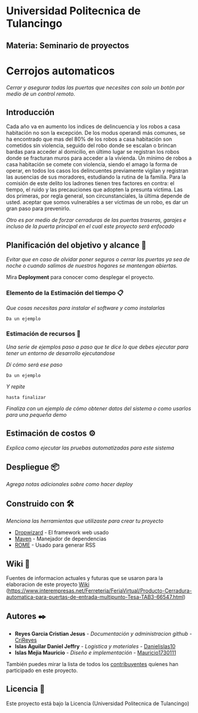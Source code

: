 # Universidad Politecnica de Tulancingo

## Materia: Seminario de proyectos


# Cerrojos automaticos

_Cerrar y asegurar todas las puertas que necesites con solo un botón por medio de un control remoto._

## Introducción

Cada año va en aumento los indices de delincuencia y los robos a casa habitación no son la excepción. De los modus operandi más comunes, se ha encontrado que mas del 80% de los robos a casa habitación son cometidos sin violencia, seguido del robo donde se escalan o brincan bardas para acceder al domicilio, en último lugar se registran los robos donde se fracturan muros para acceder a la vivienda. Un mínimo de robos a casa habitación se comete con violencia, siendo el amago la forma de operar, en todos los casos los delincuentes previamente vigilan y registran las ausencias de sus moradores, estudiando la rutina de la familia.
Para la comisión de este delito los ladrones tienen tres factores en contra: el tiempo, el ruido y las precauciones que adopten la presunta víctima.
Las dos primeras, por regla general, son circunstanciales, la última depende de usted. aceptar que somos vulnerables a ser víctimas de un robo, es dar un gran paso para prevenirlo.

_Otro es por medio de forzar cerraduras de las puertas traseras, garajes e incluso de la puerta principal en el cual este proyecto será enfocado_

## Planificación del objetivo y alcance 🚀

_Evitar que en caso de olvidar poner seguros o cerrar las puertas ya sea de noche o cuando salimos de nuestros hogares se mantengan abiertas._

Mira **Deployment** para conocer como desplegar el proyecto.


### Elemento de la Estimación del tiempo 📋

_Que cosas necesitas para instalar el software y como instalarlas_

```
Da un ejemplo
```

### Estimación de recursos 🔧

_Una serie de ejemplos paso a paso que te dice lo que debes ejecutar para tener un entorno de desarrollo ejecutandose_

_Dí cómo será ese paso_

```
Da un ejemplo
```

_Y repite_

```
hasta finalizar
```

_Finaliza con un ejemplo de cómo obtener datos del sistema o como usarlos para una pequeña demo_

## Estimación de costos ⚙️

_Explica como ejecutar las pruebas automatizadas para este sistema_


## Despliegue 📦

_Agrega notas adicionales sobre como hacer deploy_

## Construido con 🛠️

_Menciona las herramientas que utilizaste para crear tu proyecto_

* [Dropwizard](http://www.dropwizard.io/1.0.2/docs/) - El framework web usado
* [Maven](https://maven.apache.org/) - Manejador de dependencias
* [ROME](https://rometools.github.io/rome/) - Usado para generar RSS


## Wiki 📖

Fuentes de informacion actuales y futuras que se usaron para la elaboracion de este proyecto [Wiki](http://bibliodigitalibd.senado.gob.mx/bitstream/handle/123456789/4493/Cuaderno%20de%20investigación%2056%20Robo%20a%20Casa%20Habitación.pdf?sequence=1&isAllowed=y)
(https://www.interempresas.net/Ferreteria/FeriaVirtual/Producto-Cerradura-automatica-para-puertas-de-entrada-multipunto-Tesa-TAB3-66547.html)


## Autores ✒️

* **Reyes Garcia Cristian Jesus** - *Documentación y administracion github* - [CriReyes](https://github.com/CriReyes)
* **Islas Aguilar Daniel Jeffry** - *Logistica y materiales* - [Danielislas10](https://github.com/Danielislas10)
* **Islas Mejia Mauricio** - *Diseño e implementación* - [Mauricio1730111](https://github.com/Mauricio1730111)

También puedes mirar la lista de todos los [contribuyentes](https://github.com/your/project/contributors) quíenes han participado en este proyecto. 

## Licencia 📄

Este proyecto está bajo la Licencia (Universidad Politecnica de Tulancingo)
